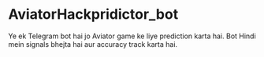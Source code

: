 # AviatorHackpridictor_bot
Ye ek Telegram bot hai jo Aviator game ke liye prediction karta hai. Bot Hindi mein signals bhejta hai aur accuracy track karta hai.
